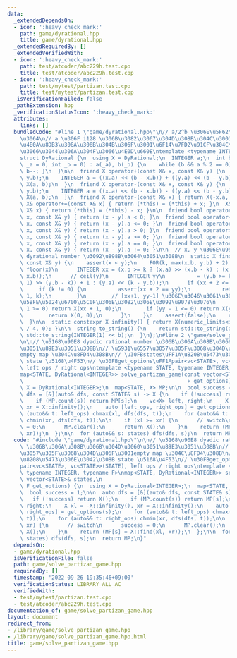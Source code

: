 ```yaml
---
data:
  _extendedDependsOn:
  - icon: ':heavy_check_mark:'
    path: game/dyrational.hpp
    title: game/dyrational.hpp
  _extendedRequiredBy: []
  _extendedVerifiedWith:
  - icon: ':heavy_check_mark:'
    path: test/atcoder/abc229h.test.cpp
    title: test/atcoder/abc229h.test.cpp
  - icon: ':heavy_check_mark:'
    path: test/mytest/partizan.test.cpp
    title: test/mytest/partizan.test.cpp
  _isVerificationFailed: false
  _pathExtension: hpp
  _verificationStatusIcon: ':heavy_check_mark:'
  attributes:
    links: []
  bundledCode: "#line 1 \"game/dyrational.hpp\"\n// a/2^b \u306E\u5F62\u3067\u6301\
    \u3064\n// a \u306F i128 \u306B\u3082\u3067\u304D\u308B\u304C\u3001\u5B9F\u7528\
    \u4E0A\u8DB3\u308A\u308B\u304B\u306F\u3001\u6F14\u7FD2\u91CF\u304C\u8DB3\u308A\
    \u3066\u3044\u306A\u304F\u3066\u4E0D\u660E\ntemplate <typename INTEGER = ll>\n\
    struct DyRational {\n  using X = DyRational;\n  INTEGER a;\n  int b;\n\n  DyRational(INTEGER\
    \ _a = 0, int _b = 0) : a(_a), b(_b) {\n    while (b && a % 2 == 0) { a /= 2,\
    \ b--; }\n  }\n\n  friend X operator+(const X& x, const X& y) {\n    int b = max(x.b,\
    \ y.b);\n    INTEGER a = ((x.a) << (b - x.b)) + ((y.a) << (b - y.b));\n    return\
    \ X(a, b);\n  }\n  friend X operator-(const X& x, const X& y) {\n    int b = max(x.b,\
    \ y.b);\n    INTEGER a = ((x.a) << (b - x.b)) - ((y.a) << (b - y.b));\n    return\
    \ X(a, b);\n  }\n  friend X operator-(const X& x) { return X(-x.a, x.b); }\n \
    \ X& operator+=(const X& x) { return (*this) = (*this) + x; }\n  X& operator-=(const\
    \ X& x) { return (*this) = (*this) - x; }\n\n  friend bool operator<(const X&\
    \ x, const X& y) { return (x - y).a < 0; }\n  friend bool operator<=(const X&\
    \ x, const X& y) { return (x - y).a <= 0; }\n  friend bool operator>(const X&\
    \ x, const X& y) { return (x - y).a > 0; }\n  friend bool operator>=(const X&\
    \ x, const X& y) { return (x - y).a >= 0; }\n  friend bool operator==(const X&\
    \ x, const X& y) { return (x - y).a == 0; }\n  friend bool operator!=(const X&\
    \ x, const X& y) { return (x - y).a != 0; }\n\n  // x, y \u306E\u9593\u306E simplest\
    \ dyrational number \u3092\u898B\u3064\u3051\u308B\n  static X find(const X& x,\
    \ const X& y) {\n    assert(x < y);\n    FOR(k, max(x.b, y.b) + 2) {\n      //\
    \ floor(x)\n      INTEGER xx = (x.b >= k ? (x.a) >> (x.b - k) : (x.a) << (k -\
    \ x.b));\n      // ceil(y)\n      INTEGER yy\n          = (y.b >= k ? ((y.a -\
    \ 1) >> (y.b - k)) + 1 : (y.a) << (k - y.b));\n      if (xx + 2 <= yy) {\n   \
    \     if (k != 0) {\n          assert(xx + 2 == yy);\n          return X(xx +\
    \ 1, k);\n        }\n        // [xx+1, yy-1] \u306E\u3046\u3061\u3067\u3001\u7D76\
    \u5BFE\u5024\u6700\u5C0F\u306E\u3082\u306E\u3092\u9078\u3076\n        if (xx +\
    \ 1 >= 0) return X(xx + 1, 0);\n        if (yy - 1 <= 0) return X(yy - 1, 0);\n\
    \        return X(0, 0);\n      }\n    }\n    assert(false);\n    return X(0);\n\
    \  }\n\n  static constexpr X infinity() { return X(numeric_limits<int>::max()\
    \ / 4, 0); }\n\n  string to_string() {\n    return std::to_string(a) + \"/\" +\
    \ std::to_string(INTEGER(1) << b);\n  }\n};\n#line 2 \"game/solve_partizan_game.hpp\"\
    \n\n// \u5168\u90E8 dyadic rational number \u306B\u306A\u308B\u3068\u304D\u3060\
    \u3051\u89E3\u3051\u308B\n// \u5931\u6557\u3057\u305F\u3068\u304D\u306F\u3001\
    empty map \u304C\u8FD4\u308B\n// \u30FBstates\uFF1A\u8208\u5473\u306E\u3042\u308B\
    \ state \u5168\u4F53\n// \u30FBget_options\uFF1Apair<vc<STATE>, vc<STATE>>(STATE),\
    \ left ops / right ops\ntemplate <typename STATE, typename INTEGER, typename F>\n\
    map<STATE, DyRational<INTEGER>> solve_partizan_game(const vector<STATE>& states,\n\
    \                                                    F get_options) {\n  using\
    \ X = DyRational<INTEGER>;\n  map<STATE, X> MP;\n\n  bool success = 1;\n\n  auto\
    \ dfs = [&](auto& dfs, const STATE& s) -> X {\n    if (!success) return X();\n\
    \    if (MP.count(s)) return MP[s];\n    vc<X> left, right;\n    X xl = -X::infinity(),\
    \ xr = X::infinity();\n    auto [left_ops, right_ops] = get_options(s);\n    for\
    \ (auto&& t: left_ops) chmax(xl, dfs(dfs, t));\n    for (auto&& t: right_ops)\
    \ chmin(xr, dfs(dfs, t));\n\n    if (xl >= xr) {\n      // switch\n      success\
    \ = 0;\n      MP.clear();\n      return X();\n    }\n    return (MP[s] = X::find(xl,\
    \ xr));\n  };\n\n  for (auto&& s: states) dfs(dfs, s);\n  return MP;\n}\n"
  code: "#include \"game/dyrational.hpp\"\n\n// \u5168\u90E8 dyadic rational number\
    \ \u306B\u306A\u308B\u3068\u304D\u3060\u3051\u89E3\u3051\u308B\n// \u5931\u6557\
    \u3057\u305F\u3068\u304D\u306F\u3001empty map \u304C\u8FD4\u308B\n// \u30FBstates\uFF1A\
    \u8208\u5473\u306E\u3042\u308B state \u5168\u4F53\n// \u30FBget_options\uFF1A\
    pair<vc<STATE>, vc<STATE>>(STATE), left ops / right ops\ntemplate <typename STATE,\
    \ typename INTEGER, typename F>\nmap<STATE, DyRational<INTEGER>> solve_partizan_game(const\
    \ vector<STATE>& states,\n                                                   \
    \ F get_options) {\n  using X = DyRational<INTEGER>;\n  map<STATE, X> MP;\n\n\
    \  bool success = 1;\n\n  auto dfs = [&](auto& dfs, const STATE& s) -> X {\n \
    \   if (!success) return X();\n    if (MP.count(s)) return MP[s];\n    vc<X> left,\
    \ right;\n    X xl = -X::infinity(), xr = X::infinity();\n    auto [left_ops,\
    \ right_ops] = get_options(s);\n    for (auto&& t: left_ops) chmax(xl, dfs(dfs,\
    \ t));\n    for (auto&& t: right_ops) chmin(xr, dfs(dfs, t));\n\n    if (xl >=\
    \ xr) {\n      // switch\n      success = 0;\n      MP.clear();\n      return\
    \ X();\n    }\n    return (MP[s] = X::find(xl, xr));\n  };\n\n  for (auto&& s:\
    \ states) dfs(dfs, s);\n  return MP;\n}"
  dependsOn:
  - game/dyrational.hpp
  isVerificationFile: false
  path: game/solve_partizan_game.hpp
  requiredBy: []
  timestamp: '2022-09-26 19:35:46+09:00'
  verificationStatus: LIBRARY_ALL_AC
  verifiedWith:
  - test/mytest/partizan.test.cpp
  - test/atcoder/abc229h.test.cpp
documentation_of: game/solve_partizan_game.hpp
layout: document
redirect_from:
- /library/game/solve_partizan_game.hpp
- /library/game/solve_partizan_game.hpp.html
title: game/solve_partizan_game.hpp
---
```

